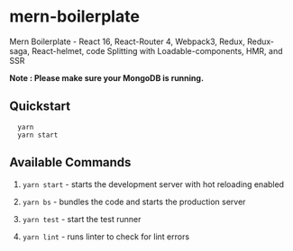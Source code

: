 # mern-boilerplate
Mern Boilerplate - React 16, React-Router 4, Webpack3, Redux, Redux-saga, React-helmet, code Splitting with Loadable-components, HMR, and SSR

**Note : Please make sure your MongoDB is running.**

## Quickstart

```
  yarn
  yarn start
```

## Available Commands

1. `yarn start` - starts the development server with hot reloading enabled

2. `yarn bs` - bundles the code and starts the production server

3. `yarn test` - start the test runner

4. `yarn lint` - runs linter to check for lint errors
